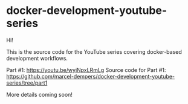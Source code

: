 # docker-development-youtube-series

Hi! 

This is the source code for the YouTube series covering docker-based development workflows.

Part #1:                    https://youtu.be/wyjNpxLRmLg
Source code for Part #1:    https://github.com/marcel-dempers/docker-development-youtube-series/tree/part1


More details coming soon!

